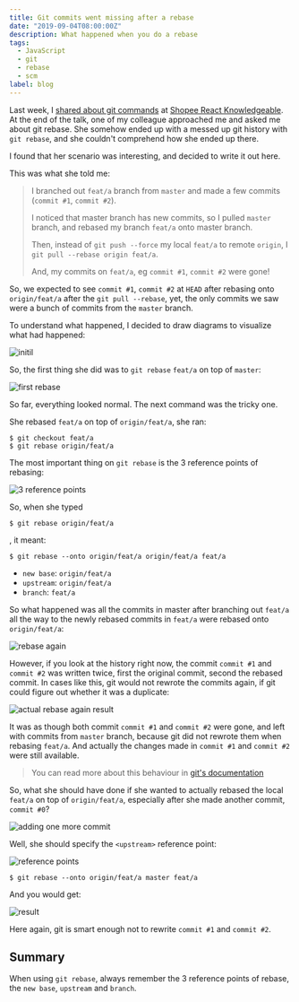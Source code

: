 ```yaml
---
title: Git commits went missing after a rebase
date: "2019-09-04T08:00:00Z"
description: What happened when you do a rebase
tags:
  - JavaScript
  - git
  - rebase
  - scm
label: blog
---
```


Last week, I [shared about git commands](/git-gudder/) at [Shopee React Knowledgeable](https://github.com/Shopee/shopee-react-knowledgeable). At the end of the talk, one of my colleague approached me and asked me about git rebase. She somehow ended up with a messed up git history with `git rebase`, and she couldn't comprehend how she ended up there.

I found that her scenario was interesting, and decided to write it out here.

This was what she told me:

> I branched out `feat/a` branch from `master` and made a few commits (`commit #1`, `commit #2`).
>
> I noticed that master branch has new commits, so I pulled `master` branch, and rebased my branch `feat/a` onto master branch.
>
> Then, instead of `git push --force` my local `feat/a` to remote `origin`, I `git pull --rebase origin feat/a`.
>
> And, my commits on `feat/a`, eg `commit #1`, `commit #2` were gone!
>

So, we expected to see `commit #1`, `commit #2` at `HEAD` after rebasing onto `origin/feat/a` after the `git pull --rebase`, yet, the only commits we saw were a bunch of commits from the `master` branch.

To understand what happened, I decided to draw diagrams to visualize what had happened:

![initil](./images/initial.png 'Before rebasing')

So, the first thing she did was to `git rebase` `feat/a` on top of `master`:

![first rebase](./images/rebase-1.png 'Rebase feat/a on top of master')

So far, everything looked normal. The next command was the tricky one.

She rebased `feat/a` on top of `origin/feat/a`, she ran:

```
$ git checkout feat/a
$ git rebase origin/feat/a
```

The most important thing on `git rebase` is the 3 reference points of rebasing:

![3 reference points](./images/rebase-2.png 'The 3 reference points')

So, when she typed 

```
$ git rebase origin/feat/a
```

, it meant:

```
$ git rebase --onto origin/feat/a origin/feat/a feat/a
```

- `new base`: `origin/feat/a`
- `upstream`: `origin/feat/a`
- `branch`: `feat/a`


So what happened was all the commits in master after branching out `feat/a` all the way to the newly rebased commits in `feat/a` were rebased onto `origin/feat/a`:

![rebase again](./images/rebase-4.png)

However, if you look at the history right now, the commit `commit #1` and `commit #2` was written twice, first the original commit, second the rebased commit. In cases like this, git would not rewrote the commits again, if git could figure out whether it was a duplicate:

![actual rebase again result](./images/rebase-5.png)

It was as though both commit `commit #1` and `commit #2` were gone, and left with commits from `master` branch, because git did not rewrote them when rebasing `feat/a`. And actually the changes made in `commit #1` and `commit #2` were still available.

> You can read more about this behaviour in [git's documentation](https://git-scm.com/book/en/v2/Git-Branching-Rebasing#_rebase_rebase)

So, what she should have done if she wanted to actually rebased the local `feat/a` on top of `origin/feat/a`, especially after she made another commit, `commit #0`?

![adding one more commit](./images/rebase-6.png)

Well, she should specify the `<upstream>` reference point:

![reference points](./images/rebase-7.png)

```
$ git rebase --onto origin/feat/a master feat/a
```

And you would get:

![result](./images/rebase-8.png)

Here again, git is smart enough not to rewrite `commit #1` and `commit #2`.

## Summary

When using `git rebase`, always remember the 3 reference points of rebase, the `new base`, `upstream` and `branch`.